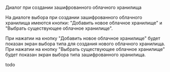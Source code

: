 Диалог при создании зашифрованного облачного хранилища

На диалоге выбора при создании зашифрованного облачного хранилища имеются кнопки: "Добавить новое облачное хранилище" и "Выбрать существующее облачное хранилище".

При нажатии на кнопку "Добавить новое облачное хранилище" будет показан экран выбора типа для создания нового облачного хранилища.
При нажатии на кнопку "Выбрать существующее облачное хранилище" будет показан экран выбора типа зашифрованного хранилища.


todo